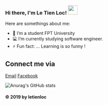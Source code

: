 ### Hi there, I'm Le Tien Loc! <img src="https://raw.githubusercontent.com/MartinHeinz/MartinHeinz/master/wave.gif" width="30px">
<!--
**letienlocvn/letienlocvn** is a ✨ _special_ ✨ repository because its `README.md` (this file) appears on your GitHub profile.
-->
Here are somethings about me:

- 🧑‍ I’m a student FPT University 
- 💻 I’m currently studying software engineer. 
- ⚡ Fun fact: ... Learning is so funny !


## Connect me via 
[Email](mailto:letienlocvn@gmail.com)
[Facebook](https://facebook.com/letienlocvn)

![Anurag's GitHub stats](https://github-readme-stats.vercel.app/api?username=letienlocvn&show_icons=true)

#### © 2019 by letienloc
